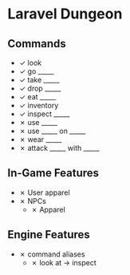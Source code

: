 # Laravel Dungeon

## Commands

* ✓ look
* ✓ go \_____
* ✓ take \_____
* ✓ drop \_____
* ✓ eat \_____
* ✓ inventory
* ✓ inspect \_____
* ✗ use \_____
* ✗ use \_____ on \_____
* ✗ wear \_____
* ✗ attack \_____ with \_____

## In-Game Features

* ✗ User apparel
* ✗ NPCs
    * ✗ Apparel

## Engine Features

* ✗ command aliases
    * ✗ look at -> inspect

